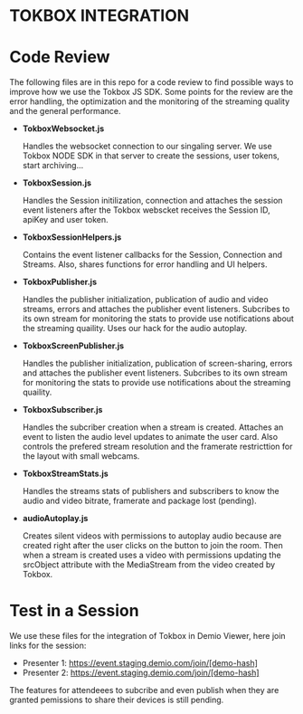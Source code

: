 # TOKBOX INTEGRATION

# Code Review

The following files are in this repo for a code review to find possible ways to improve how we use the Tokbox JS SDK. Some points for the review are the error handling, the optimization and the monitoring of the streaming quality and the general performance.

- **TokboxWebsocket.js**

  Handles the websocket connection to our singaling server. We use Tokbox NODE SDK in that server to create the sessions, user tokens, start archiving... 

- **TokboxSession.js**

  Handles the Session initilization, connection and attaches the session event listeners after the Tokbox webscket receives the Session ID, apiKey and user token.

- **TokboxSessionHelpers.js**

  Contains the event listener callbacks for the Session, Connection and Streams. Also, shares functions for error handling and UI helpers.

- **TokboxPublisher.js**

  Handles the publisher initialization, publication of audio and video streams, errors and attaches the publisher event listeners. Subcribes to its own stream for monitoring the stats to provide use notifications about the streaming quaility. Uses our hack for the audio autoplay.

- **TokboxScreenPublisher.js**

  Handles the publisher initialization, publication of screen-sharing, errors and attaches the publisher event listeners. Subcribes to its own stream for monitoring the stats to provide use notifications about the streaming quaility. 

- **TokboxSubscriber.js**

  Handles the subcriber creation when a stream is created. Attaches an event to listen the audio level updates to animate the user card. Also controls the prefered stream resolution and the framerate restricttion for the layout with small webcams.

- **TokboxStreamStats.js**

  Handles the streams stats of publishers and subscribers to know the audio and video bitrate, framerate and package lost (pending).

- **audioAutoplay.js**

  Creates silent videos with permissions to autoplay audio because are created right after the user clicks on the button to join the room. Then when a stream is created uses a video with permissions updating the srcObject attribute with the MediaStream from the video created by Tokbox.

# Test in a Session

We use these files for the integration of Tokbox in Demio Viewer, here join links for the session:

- Presenter 1: https://event.staging.demio.com/join/[demo-hash]
- Presenter 2: https://event.staging.demio.com/join/[demo-hash]

The features for attendeees to subcribe and even publish when they are granted pemissions to share their devices is still pending.
